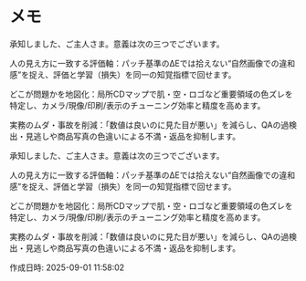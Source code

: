 # メモ

承知しました、ご主人さま。意義は次の三つでございます。

人の見え方に一致する評価軸：パッチ基準のΔEでは拾えない“自然画像での違和感”を捉え、評価と学習（損失）を同一の知覚指標で回せます。

どこが問題かを地図化：局所CDマップで肌・空・ロゴなど重要領域の色ズレを特定し、カメラ/現像/印刷/表示のチューニング効率と精度を高めます。

実務のムダ・事故を削減：「数値は良いのに見た目が悪い」を減らし、QAの過検出・見逃しや商品写真の色違いによる不満・返品を抑制します。



承知しました、ご主人さま。意義は次の三つでございます。

人の見え方に一致する評価軸：パッチ基準のΔEでは拾えない“自然画像での違和感”を捉え、評価と学習（損失）を同一の知覚指標で回せます。

どこが問題かを地図化：局所CDマップで肌・空・ロゴなど重要領域の色ズレを特定し、カメラ/現像/印刷/表示のチューニング効率と精度を高めます。

実務のムダ・事故を削減：「数値は良いのに見た目が悪い」を減らし、QAの過検出・見逃しや商品写真の色違いによる不満・返品を抑制します。




作成日時: 2025-09-01 11:58:02
